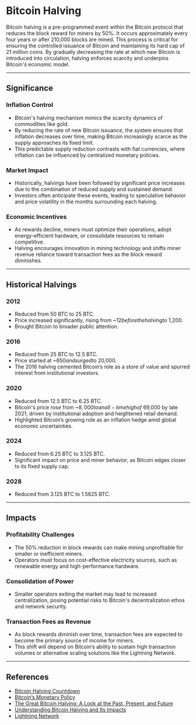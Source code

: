 # Bitcoin Halving

Bitcoin halving is a pre-programmed event within the Bitcoin protocol that reduces the block reward for miners by 50%. It occurs approximately every four years or after 210,000 blocks are mined. This process is critical for ensuring the controlled issuance of Bitcoin and maintaining its hard cap of 21 million coins. By gradually decreasing the rate at which new Bitcoin is introduced into circulation, halving enforces scarcity and underpins Bitcoin's economic model.

---

## **Significance**

### **Inflation Control**  
   - Bitcoin's halving mechanism mimics the scarcity dynamics of commodities like gold.  
   - By reducing the rate of new Bitcoin issuance, the system ensures that inflation decreases over time, making Bitcoin increasingly scarce as the supply approaches its fixed limit.  
   - This predictable supply reduction contrasts with fiat currencies, where inflation can be influenced by centralized monetary policies.

### **Market Impact**  
   - Historically, halvings have been followed by significant price increases due to the combination of reduced supply and sustained demand.  
   - Investors often anticipate these events, leading to speculative behavior and price volatility in the months surrounding each halving.  

### **Economic Incentives**  
   - As rewards decline, miners must optimize their operations, adopt energy-efficient hardware, or consolidate resources to remain competitive.  
   - Halving encourages innovation in mining technology and shifts miner revenue reliance toward transaction fees as the block reward diminishes.

---

## **Historical Halvings**

### **2012**
- Reduced from 50 BTC to 25 BTC.  
- Price increased significantly, rising from ~$12 before the halving to ~$1,200.  
- Brought Bitcoin to broader public attention.

### **2016**
- Reduced from 25 BTC to 12.5 BTC.  
- Price started at ~$650 and surged to ~$20,000.  
- The 2016 halving cemented Bitcoin’s role as a store of value and spurred interest from institutional investors.

### **2020**
- Reduced from 12.5 BTC to 6.25 BTC.  
- Bitcoin's price rose from ~$8,000 to an all-time high of ~$69,000 by late 2021, driven by institutional adoption and heightened retail demand.  
- Highlighted Bitcoin’s growing role as an inflation hedge amid global economic uncertainties.

### **2024**
- Reduced from 6.25 BTC to 3.125 BTC.  
- Significant impact on price and miner behavior, as Bitcoin edges closer to its fixed supply cap.

### **2028**
- Reduced from 3.125 BTC to 1.5625 BTC.  

---

## **Impacts**

### **Profitability Challenges**  
   - The 50% reduction in block rewards can make mining unprofitable for smaller or inefficient miners.  
   - Operators must focus on cost-effective electricity sources, such as renewable energy and high-performance hardware.

### **Consolidation of Power**  
   - Smaller operators exiting the market may lead to increased centralization, posing potential risks to Bitcoin's decentralization ethos and network security.

### **Transaction Fees as Revenue**  
   - As block rewards diminish over time, transaction fees are expected to become the primary source of income for miners.  
   - This shift will depend on Bitcoin’s ability to sustain high transaction volumes or alternative scaling solutions like the Lightning Network.

---

## References

- [Bitcoin Halving Countdown](https://www.bitcoinblockhalf.com/)  
- [Bitcoin’s Monetary Policy](https://bitcoin.org/en/bitcoin-paper)  
- [The Great Bitcoin Halving: A Look at the Past, Present, and Future](https://medium.com/novai-blockchain-101/the-great-bitcoin-halving-a-look-at-the-past-present-and-future-55a23d5df28d)  
- [Understanding Bitcoin Halving and Its Impacts](https://www.investopedia.com/bitcoin-halving-4843769)  
- [Lightning Network](https://lightning.network/)
